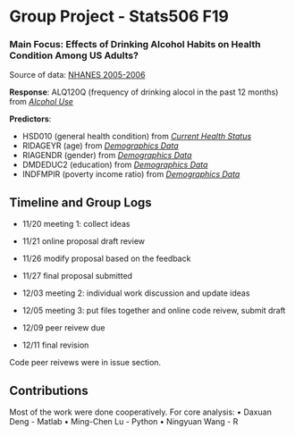 # Group Project - Stats506 F19
### Main Focus: Effects of Drinking Alcohol Habits on Health Condition Among US Adults?

Source of data: [NHANES 2005-2006](https://wwwn.cdc.gov/nchs/nhanes/ContinuousNhanes/Default.aspx?BeginYear=2005)

**Response**: 
ALQ120Q (frequency of drinking alocol in the past 12 months) from *[Alcohol Use](https://wwwn.cdc.gov/Nchs/Nhanes/2005-2006/ALQ_D.htm)*

**Predictors**: 
- HSD010 (general health condition) from *[Current Health Status](https://wwwn.cdc.gov/Nchs/Nhanes/2005-2006/HSQ_D.htm#HSQ480)*
- RIDAGEYR (age)  from *[Demographics Data](https://wwwn.cdc.gov/nchs/nhanes/search/datapage.aspx?Component=Demographics&CycleBeginYear=2005)*
- RIAGENDR (gender)  from *[Demographics Data](https://wwwn.cdc.gov/nchs/nhanes/search/datapage.aspx?Component=Demographics&CycleBeginYear=2005)*
- DMDEDUC2 (education)  from *[Demographics Data](https://wwwn.cdc.gov/nchs/nhanes/search/datapage.aspx?Component=Demographics&CycleBeginYear=2005)*
- INDFMPIR (poverty income ratio)  from *[Demographics Data](https://wwwn.cdc.gov/nchs/nhanes/search/datapage.aspx?Component=Demographics&CycleBeginYear=2005)*





## Timeline and Group Logs
- 11/20  meeting 1: collect ideas
- 11/21  online proposal draft review
- 11/26  modify proposal based on the feedback
- 11/27  final proposal submitted 
- 12/03  meeting 2: individual work discussion and update ideas
- 12/05  meeting 3: put files together and online code reivew, submit draft

- 12/09  peer reivew due
- 12/11  final revision

Code peer reivews were in issue section. 

## Contributions
Most of the work were done cooperatively.
For core analysis:
• Daxuan Deng - Matlab
• Ming-Chen Lu - Python
• Ningyuan Wang - R




